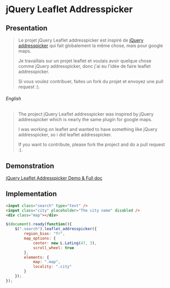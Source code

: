 jQuery Leaflet Addresspicker
============================


Presentation
------------


>Le projet jQuery Leaflet addresspicker est inspiré de [jQuery addresspicker](https://github.com/sgruhier/jquery-addresspicker) qui fait globalement la même chose, mais pour google maps.
>
>Je travaillais sur un projet leaflet et voulais avoir quelque chose comme jQuery addresspicker, donc j'ai eu l'idée de faire leaflet addresspicker.
>
>Si vous voulez contribuer, faites un fork du projet et envoyez une pull request :).


###### English

>The project jQuery Leaflet addresspicker was inspired by jQuery addresspicker which is nearly the same plugin for google maps.
>
>I was working on leaflet and wanted to have something like jQuery addresspicker, so i did leaflet addresspicker.
>
>If you want to contribute, please fork the project and do a pull request :).


Demonstration
-------------

[jQuery Leaflet Addresspicker Demo & Full doc](aurox.github.com/jquery.leaflet-addresspicker)


Implementation
--------------

```html
<input class="search" type="text" />
<input class="city" placeholder="The city name" disabled />
<div class="map"></div>
```

```js
$(document).ready(function(){
    $(".search").leaflet_addresspicker({
        region_bias: "fr",
        map_options: {
            center: new L.LatLng(47, 3),
            scroll_wheel: true
        },
        elements: {
            map: ".map",
            locality: ".city"
        }
    });
});
```